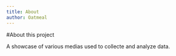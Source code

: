 ```yaml
---
title: About
author: Oatmeal
---
```


#About this project

A showcase of various medias used to collecte and analyze data.

